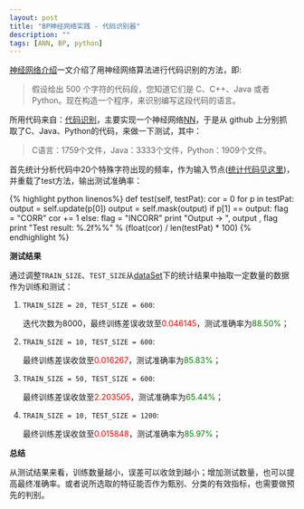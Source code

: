 ```yaml
---
layout: post
title: "BP神经网络实践 - 代码识别器"
description: ""
tags: [ANN, BP, python]
---
```


[神经网络介绍](http://www.ibm.com/developerworks/cn/linux/other/l-neural/index.html)一文介绍了用神经网络算法进行代码识别的方法，即:

> 假设给出 500 个字符的代码段，您知道它们是 C、C++、Java 或者 Python。现在构造一个程序，来识别编写这段代码的语言。

所用代码来自：[代码识别](http://gnosis.cx/download/neural_net_1.zip)，主要实现一个神经网络[NN](https://github.com/sniky/A-N-N/blob/master/bp_net_code_recognizer/bpnn.py)，于是从 github 上分别抓取了C、Java、Python的代码，来做一下测试，其中：

> C语言：1759个文件，Java：3333个文件，Python：1909个文件。

首先统计分析代码中20个特殊字符出现的频率，作为输入节点([统计代码见这里](https://github.com/sniky/A-N-N/blob/master/bp_net_code_recognizer/statistic.py))，并重载了test方法，输出测试准确率：

{% highlight python linenos%}
def test(self, testPat):
		cor = 0
		for p in testPat:
			output = self.update(p[0])
			output = self.mask(output)
			if p[1] == output:
				flag = "CORR"
				cor += 1
			else:
				flag = "INCORR"
			print "Output -> ", output , flag
		print "Test result: %.2f%%" % (float(cor) / len(testPat) * 100)
{% endhighlight %}

**测试结果**

通过调整`TRAIN_SIZE`、`TEST_SIZE`从[dataSet](https://github.com/sniky/A-N-N/tree/master/bp_net_code_recognizer/dataSet)下的统计结果中抽取一定数量的数据作为训练和测试：

1. `TRAIN_SIZE = 20, TEST_SIZE = 600`:

    迭代次数为8000，最终训练差误收敛至<span style="color:red">0.046145</span>，测试准确率为<span style="color:green">88.50%</span>；

2. `TRAIN_SIZE = 10, TEST_SIZE = 600`:

    最终训练差误收敛至<span style="color:red">0.016267</span>，测试准确率为<span style="color:green">85.83%</span>；

3. `TRAIN_SIZE = 50, TEST_SIZE = 600`:

    最终训练差误收敛至<span style="color:red">2.203505</span>，测试准确率为<span style="color:green">65.44%</span>；

4. `TRAIN_SIZE = 10, TEST_SIZE = 1200`:

    最终训练差误收敛至<span style="color:red">0.015848</span>，测试准确率为<span style="color:green">85.97%</span>；

**总结**

从测试结果来看，训练数量越小，误差可以收敛到越小；增加测试数量，也可以提高最终准确率。或者说所选取的特征能否作为甄别、分类的有效指标，也需要做预先的判别。